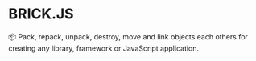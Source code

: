 # BRICK.JS

📦 Pack, repack, unpack, destroy, move and link objects each others for creating any library, framework or JavaScript application.
